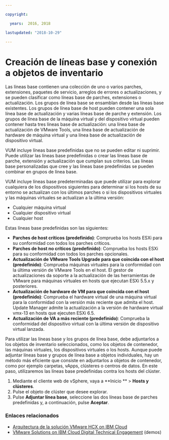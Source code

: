 ```yaml
---

copyright:

  years:  2016, 2018

lastupdated: "2018-10-29"

---
```


# Creación de líneas base y conexión a objetos de inventario

Las líneas base contienen una colección de uno o varios parches, extensiones, paquetes de servicio, arreglos de errores o actualizaciones, y se pueden clasificar como líneas base de parches, extensiones o actualización. Los grupos de línea base se ensamblan desde las líneas base existentes. Los grupos de línea base de host pueden contener una sola línea base de actualización y varias líneas base de parche y extensión. Los grupos de línea base de la máquina virtual y del dispositivo virtual pueden contener hasta tres líneas base de actualización: una línea base de actualización de VMware Tools, una línea base de actualización de hardware de máquina virtual y una línea base de actualización de dispositivo virtual.

VUM incluye líneas base predefinidas que no se pueden editar ni suprimir. Puede utilizar las líneas base predefinidas o crear las líneas base de parche, extensión y actualización que cumplan sus criterios. Las líneas base personalizadas que cree y las líneas base predefinidas se pueden combinar en grupos de línea base.

VUM incluye líneas base predeterminadas que puede utilizar para explorar cualquiera de los dispositivos siguientes para determinar si los hosts de su entorno se actualizan con los últimos parches o si los dispositivos virtuales y las máquinas virtuales se actualizan a la última versión:
* Cualquier máquina virtual
* Cualquier dispositivo virtual
* Cualquier host

Estas líneas base predefinidas son las siguientes:
* **Parches de host críticos (predefinido)**: Comprueba los hosts ESXi para su conformidad con todos los parches críticos.
* **Parches de host no críticos (predefinido)**: Comprueba los hosts ESXi para su conformidad con todos los parches opcionales.
* **Actualización de VMware Tools Upgrade para que coincida con el host (predefinido)**: Comprueba máquinas virtuales para la conformidad con la última versión de VMware Tools en el host. El gestor de actualizaciones da soporte a la actualización de las herramientas de VMware para máquinas virtuales en hosts que ejecutan ESXi 5.5.x y posteriores.
* **Actualización de hardware de VM para que coincida con el host (predefinido)**: Comprueba el hardware virtual de una máquina virtual para la conformidad con la versión más reciente que admita el host. Update Manager admite la actualización a la versión de hardware virtual vmx-13 en hosts que ejecuten ESXi 6.5.
* **Actualización de VA a más reciente (predefinido)**: Comprueba la conformidad del dispositivo virtual con la última versión de dispositivo virtual lanzada.

Para utilizar las líneas base y los grupos de línea base, debe adjuntarlos a los objetos de inventario seleccionados, como los objetos de contenedor, las máquinas virtuales, los dispositivos virtuales o los hosts. Aunque puede adjuntar líneas base y grupos de línea base a objetos individuales, hay un método más eficiente que consiste en adjuntarlos a objetos de contenedor, como por ejemplo carpetas, vApps, clústeres o centros de datos. En este paso, utilizaremos las líneas base predefinidas contra los hosts del clúster.

1. Mediante el cliente web de vSphere, vaya a **Inicio ** > **Hosts y clústeres**.
2. Pulse el objeto de clúster que desee explorar.
3. Pulse **Adjuntar línea base**, seleccione las dos líneas base de parches predefinidas y, a continuación, pulse **Aceptar**.

### Enlaces relacionados

* [Arquitectura de la solución VMware HCX on IBM Cloud](https://www.ibm.com/cloud/garage/files/HCX_Architecture_Design.pdf)
* [VMware Solutions on IBM Cloud Digital Technical Engagement](https://ibm-dte.mybluemix.net/ibm-vmware) (demos)
